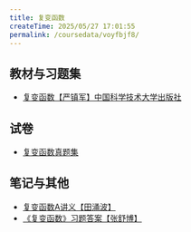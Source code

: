 ```yaml
---
title: 复变函数
createTime: 2025/05/27 17:01:55
permalink: /coursedata/voyfbjf8/
---
```


## 教材与习题集

* [复变函数【严镇军】中国科学技术大学出版社](https://easylink.cc/duxd1d)

## 试卷

* [复变函数真题集](https://easylink.cc/1misz4)

## 笔记与其他

* [复变函数A讲义【田涌波】](https://easylink.cc/vbag4u)
* [《复变函数》习题答案【张舒博】](https://easylink.cc/oki3be)

